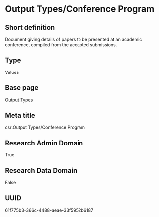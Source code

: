 # Output Types/Conference Program
## Short definition
Document giving details of papers to be presented at an academic conference, compiled from the accepted submissions.
## Type
Values
## Base page
[Output Types](https://github.com/EuroCRIS/CASRAI-Dictionairies/blob/main/Objects/Output%20Types.md)
## Meta title
csr:Output Types/Conference Program
## Research Admin Domain
True
## Research Data Domain
False
## UUID
61f775b3-366c-4488-aeae-33f5952b6187
